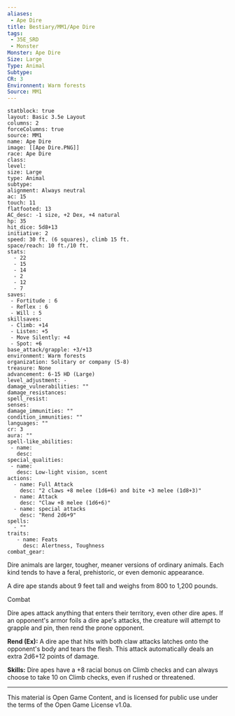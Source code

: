 ```yaml
---
aliases:
 - Ape Dire
title: Bestiary/MM1/Ape Dire
tags: 
 - 35E_SRD
 - Monster
Monster: Ape Dire
Size: Large
Type: Animal
Subtype: 
CR: 3
Environnent: Warm forests
Source: MM1
---
```


```statblock
statblock: true
layout: Basic 3.5e Layout
columns: 2
forceColumns: true
source: MM1 
name: Ape Dire
image: [[Ape Dire.PNG]]
race: Ape Dire
class: 
level: 
size: Large
type: Animal
subtype: 
alignment: Always neutral
ac: 15
touch: 11
flatfooted: 13
AC_desc: -1 size, +2 Dex, +4 natural
hp: 35
hit_dice: 5d8+13
initiative: 2
speed: 30 ft. (6 squares), climb 15 ft.
space/reach: 10 ft./10 ft.
stats:
  - 22
  - 15
  - 14
  - 2
  - 12
  - 7
saves:
 - Fortitude : 6
 - Reflex : 6
 - Will : 5
skillsaves:
 - Climb: +14
 - Listen: +5
 - Move Silently: +4
 - Spot: +6
base_attack/grapple: +3/+13
environment: Warm forests
organization: Solitary or company (5-8)
treasure: None
advancement: 6-15 HD (Large)
level_adjustment: -
damage_vulnerabilities: ""
damage_resistances: 
spell_resist: 
senses: 
damage_immunities: ""
condition_immunities: ""
languages: ""
cr: 3
aura: ""
spell-like_abilities:
 - name: 
   desc: 
special_qualities:
 - name:
   desc: Low-light vision, scent
actions:
  - name: Full Attack
    desc: "2 claws +8 melee (1d6+6) and bite +3 melee (1d8+3)"
  - name: Attack
    desc: "Claw +8 melee (1d6+6)"
  - name: special attacks
    desc: "Rend 2d6+9"
spells:
  - ""
traits:
   - name: Feats
     desc: Alertness, Toughness
combat_gear:  
```


Dire animals are larger, tougher, meaner versions of ordinary animals. Each kind tends to have a feral, prehistoric, or even demonic appearance.

A dire ape stands about 9 feet tall and weighs from 800 to 1,200 pounds.

Combat

Dire apes attack anything that enters their territory, even other dire apes. If an opponent's armor foils a dire ape's attacks, the creature will attempt to grapple and pin, then rend the prone opponent.


**Rend (Ex):** A dire ape that hits with both claw attacks latches onto the opponent's body and tears the flesh. This attack automatically deals an extra 2d6+12 points of damage.


**Skills:** Dire apes have a +8 racial bonus on Climb checks and can always choose to take 10 on Climb checks, even if rushed or threatened.

---

This material is Open Game Content, and is licensed for public use under the terms of the Open Game License v1.0a.
